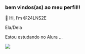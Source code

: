 ### bem vindos(as) ao meu perfil!!

👋 Hi, I’m @24LNS2E

Ela/Dela

Estou estudando no Alura
  ...

![](https://i.pinimg.com/originals/16/03/fb/1603fb7077abb9093f4af305b4e5ce79.gif)

